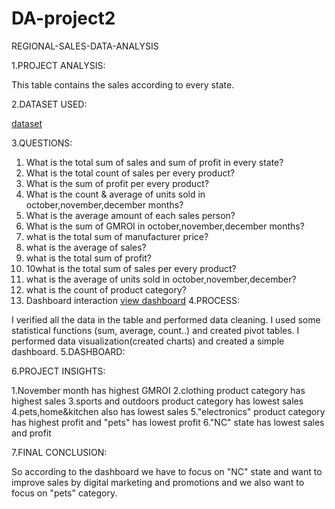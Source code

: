 # DA-project2
REGIONAL-SALES-DATA-ANALYSIS

1.PROJECT ANALYSIS:

This table contains the sales according to every state.

2.DATASET USED:

<a href="https://github.com/NellipudiPravallika/DA-project2/blob/main/excel12project.xlsx">dataset</a>

3.QUESTIONS:

 1. What is the total sum of sales and sum of profit in every state?
 2. What is the total count of sales per every product?
 3. What is the sum of profit per every product?
 4. What is the count & average of units sold in october,november,december months?
 5. What is the average amount of each sales person?
 6. What is the sum of GMROI in october,november,december months?
 7. what is the total sum of manufacturer price?
 8. what is the average of sales?
 9. what is the total sum of profit?
 10. 10what is the total sum of sales per every product?
 11. what is the average of units sold in october,november,december?
 12. what is the count of product category?
 13. Dashboard interaction <a href="">view dashboard</a>
4.PROCESS:

I verified all the data in the table and performed data cleaning.
I used some statistical functions (sum, average, count..) and created pivot tables.
I performed data visualization(created charts) and created a simple dashboard.
5.DASHBOARD: <img src="">

6.PROJECT INSIGHTS:

  1.November month has highest GMROI
  2.clothing product category has highest sales
  3.sports and outdoors product category has lowest sales
  4.pets,home&kitchen also has lowest sales
  5."electronics" product category has highest profit and "pets" has lowest profit
  6."NC" state has lowest sales and profit

7.FINAL CONCLUSION:

So according to the dashboard we have to focus on "NC" state and want to improve sales by digital marketing and promotions and we also want 
to focus on "pets" category.
